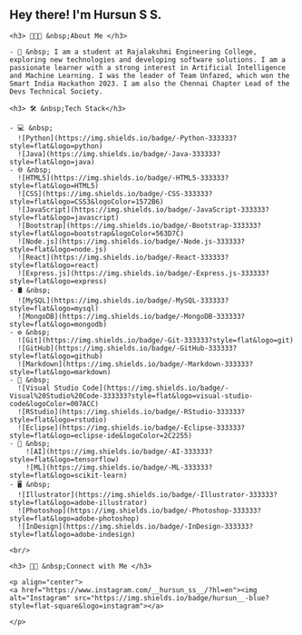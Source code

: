 <!DOCTYPE html>
<html lang="en">
<head>
    <meta charset="UTF-8">
    <meta name="viewport" content="width=device-width, initial-scale=1.0">
    <title>Hursun S S</title>
</head>
<body>
    <h2> Hey there! I'm Hursun S S.</h2>

    <h3> 👨🏻‍💻 &nbsp;About Me </h3>

    - 🤔 &nbsp; I am a student at Rajalakshmi Engineering College, exploring new technologies and developing software solutions. I am a passionate learner with a strong interest in Artificial Intelligence and Machine Learning. I was the leader of Team Unfazed, which won the Smart India Hackathon 2023. I am also the Chennai Chapter Lead of the Devs Technical Society.

    <h3> 🛠 &nbsp;Tech Stack</h3>

    - 💻 &nbsp;
      ![Python](https://img.shields.io/badge/-Python-333333?style=flat&logo=python)
      ![Java](https://img.shields.io/badge/-Java-333333?style=flat&logo=java)
    - 🌐 &nbsp;
      ![HTML5](https://img.shields.io/badge/-HTML5-333333?style=flat&logo=HTML5)
      ![CSS](https://img.shields.io/badge/-CSS-333333?style=flat&logo=CSS3&logoColor=1572B6)
      ![JavaScript](https://img.shields.io/badge/-JavaScript-333333?style=flat&logo=javascript)
      ![Bootstrap](https://img.shields.io/badge/-Bootstrap-333333?style=flat&logo=bootstrap&logoColor=563D7C)
      ![Node.js](https://img.shields.io/badge/-Node.js-333333?style=flat&logo=node.js)
      ![React](https://img.shields.io/badge/-React-333333?style=flat&logo=react)
      ![Express.js](https://img.shields.io/badge/-Express.js-333333?style=flat&logo=express)
    - 🛢 &nbsp;
      ![MySQL](https://img.shields.io/badge/-MySQL-333333?style=flat&logo=mysql)
      ![MongoDB](https://img.shields.io/badge/-MongoDB-333333?style=flat&logo=mongodb)
    - ⚙️ &nbsp;
      ![Git](https://img.shields.io/badge/-Git-333333?style=flat&logo=git)
      ![GitHub](https://img.shields.io/badge/-GitHub-333333?style=flat&logo=github)
      ![Markdown](https://img.shields.io/badge/-Markdown-333333?style=flat&logo=markdown)
    - 🔧 &nbsp;
      ![Visual Studio Code](https://img.shields.io/badge/-Visual%20Studio%20Code-333333?style=flat&logo=visual-studio-code&logoColor=007ACC)
      ![RStudio](https://img.shields.io/badge/-RStudio-333333?style=flat&logo=rstudio)
      ![Eclipse](https://img.shields.io/badge/-Eclipse-333333?style=flat&logo=eclipse-ide&logoColor=2C2255)
    - 🤖 &nbsp;
        ![AI](https://img.shields.io/badge/-AI-333333?style=flat&logo=tensorflow)
        ![ML](https://img.shields.io/badge/-ML-333333?style=flat&logo=scikit-learn)
    - 🖥 &nbsp;
      ![Illustrator](https://img.shields.io/badge/-Illustrator-333333?style=flat&logo=adobe-illustrator)
      ![Photoshop](https://img.shields.io/badge/-Photoshop-333333?style=flat&logo=adobe-photoshop)
      ![InDesign](https://img.shields.io/badge/-InDesign-333333?style=flat&logo=adobe-indesign)

    <br/>

    <h3> 🤝🏻 &nbsp;Connect with Me </h3>

    <p align="center">
    <a href="https://www.instagram.com/__hursun_ss__/?hl=en"><img alt="Instagram" src="https://img.shields.io/badge/hursun__-blue?style=flat-square&logo=instagram"></a>

    </p>
</body>
</html>
